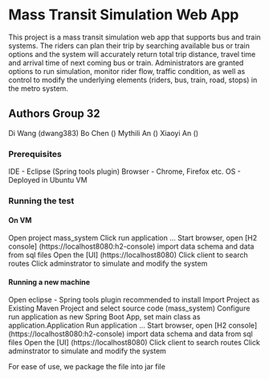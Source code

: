# Mass Transit Simulation Web App

This project is a mass transit simulation web app that supports bus and train systems. The riders can plan their trip by searching available bus or train options and the system will accurately return total trip distance, travel time and arrival time of next coming bus or train. Administrators are granted options to run simulation, monitor rider flow, traffic condition, as well as control to modify the underlying elements (riders, bus, train, road, stops) in the metro system. 


## Authors Group 32

Di Wang (dwang383)
Bo Chen ()
Mythili An ()
Xiaoyi An ()


### Prerequisites

IDE - Eclipse (Spring tools plugin)
Browser - Chrome, Firefox etc.
OS - Deployed in Ubuntu VM

### Running the test


#### On VM 
Open project mass_system 
Click run application ...
Start browser, open [H2 console] (https://localhost8080:h2-console) import data schema and data from sql files
Open the [UI] (https://localhost8080)
Click client to search routes
Click adminstrator to simulate and modify the system 

#### Running a new machine
Open eclipse - Spring tools plugin recommended to install
Import Project as Existing Maven Project and select source code (mass_system) 
Configure run application as new Spring Boot App, set main class as application.Application
Run application ...
Start browser, open [H2 console] (https://localhost8080:h2-console) import data schema and data from sql files
Open the [UI] (https://localhost8080)
Click client to search routes
Click adminstrator to simulate and modify the system 

For ease of use, we package the file into jar file



